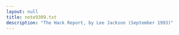 ```yaml
---
layout: null
title: note9309.txt
description: "The Hack Report, by Lee Jackson (September 1993)"
---
```

